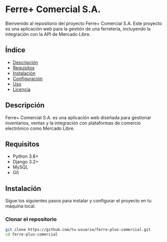 # Ferre+ Comercial S.A.

Bienvenido al repositorio del proyecto Ferre+ Comercial S.A. Este proyecto es una aplicación web para la gestión de una ferretería, incluyendo la integración con la API de Mercado Libre.

## Índice

- [Descripción](#descripción)
- [Requisitos](#requisitos)
- [Instalación](#instalación)
- [Configuración](#configuración)
- [Uso](#uso)
- [Licencia](#licencia)

## Descripción

Ferre+ Comercial S.A. es una aplicación web diseñada para gestionar inventarios, ventas y la integración con plataformas de comercio electrónico como Mercado Libre.

## Requisitos

- Python 3.8+
- Django 3.2+
- MySQL
- Git

## Instalación

Sigue los siguientes pasos para instalar y configurar el proyecto en tu máquina local.

### Clonar el repositorio

```bash
git clone https://github.com/tu-usuario/ferre-plus-comercial.git
cd ferre-plus-comercial
